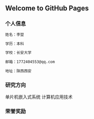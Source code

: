 ## Welcome to GitHub Pages



### 个人信息

```markdown
姓名：李堃

学历：本科

学校：长安大学

邮箱：1772404553@qq.com

地址：陕西西安


```


### 研究方向

单片机嵌入式系统
计算机应用技术

### 荣誉奖励


